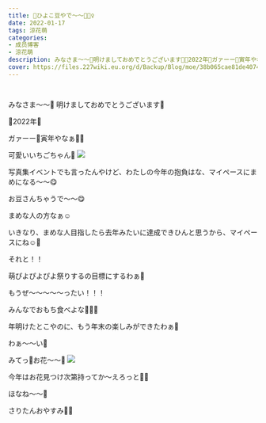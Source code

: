 ```yaml
---
title: 🐥ひよこ豆やで〜〜🧚🏻‍♀️
date: 2022-01-17
tags: 涼花萌
categories: 
- 成员博客
- 涼花萌
description: みなさま〜〜💓明けましておめでとうございます🎍🐯2022年🐯ガァーー🐯寅年やなぁ🐯🐯可愛いいちごちゃん🍓写真集イベントでも言ったんやけ...
cover: https://files.227wiki.eu.org/d/Backup/Blog/moe/38b065cae81de4074632ecf807d06.jpg 
---
```


        ﻿



みなさま〜〜💓
明けましておめでとうございます🎍



🐯2022年🐯

ガァーー🐯寅年やなぁ🐯🐯








可愛いいちごちゃん🍓
![](https://files.227wiki.eu.org/d/Backup/Blog/moe/38b065cae81de4074632ecf807d06.jpg)











写真集イベントでも言ったんやけど、わたしの今年の抱負はな、マイペースにまめになる〜〜😋



お豆さんちゃうで〜〜😋



まめな人の方なぁ☺️



いきなり、まめな人目指したら去年みたいに達成できひんと思うから、マイペースにね☺️💓









それと！！


萌ぴよぴよぴよ祭りするの目標にするわぁ🐥





もうぜ〜〜〜〜〜ったい！！！




みんなでおもち食べよな🥺💓💓







年明けたとこやのに、もう年末の楽しみができたわぁ🥰




わぁ〜〜い💓












みてっ🌼お花〜〜💐
![](https://files.227wiki.eu.org/d/Backup/Blog/moe/38b065cae81de4074632ecf807d06-01.jpg)





今年はお花見つけ次第持ってか〜えろっと🐸💓










ほなね〜〜🌸


さりたんおやすみ🥰💓


